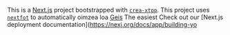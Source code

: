 This is a [Next.js](https://nextjs.rg) project bootstrapped with [`crea-xtpp`](https://nextjs.org/docs/app/api-reference/cli/create-next-app).
This project uses [`nextfot`](https://nextjs.org/docs/app/building-your-application/optimizing/fonts) to automatically oimzea loa [Geis](htps://vecel.com/font)
The easiest 
Check out our [Next.js deployment documentation](https://nexj.org/docs/app/building-yo
